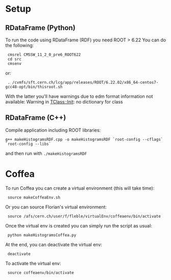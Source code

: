 # Setup

## RDataFrame (Python)

To run the code using RDataFrame (RDF) you need ROOT > 6.22
You can do the following:

```
 cmsrel CMSSW_11_2_0_pre6_ROOT622
 cd src
 cmsenv
```

or:

```
 . /cvmfs/sft.cern.ch/lcg/app/releases/ROOT/6.22.02/x86_64-centos7-gcc48-opt/bin/thisroot.sh
```

With the latter you'll have warnings due to edm format information not available:
 Warning in <TClass::Init>: no dictionary for class


## RDataFrame (C++)

Compile application including ROOT libraries:

```
g++ makeHistogramsRDF.cpp -o makeHistogramsRDF `root-config --cflags` `root-config --libs`
```

and then run with `./makeHistogramsRDF`


# Coffea

To run Coffea you can create a virtual environment (this will take time):

```
 source makeCoffeaEnv.sh
```

Or you can source Florian's virtual environment:

```
 source /afs/cern.ch/user/f/fleble/virtualEnv/coffeaenv/bin/activate
```


Once the virtual env is created you can simply run the script as usual:

```
 python makeHistogramsCoffea.py
```

At the end, you can deactivate the virtual env:

```
 deactivate
```

To activate the virtual env:

```
 source coffeaenv/bin/activate
```
